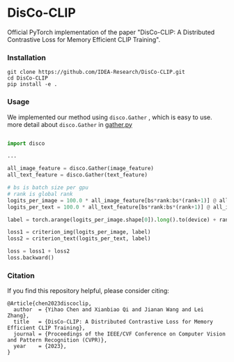 # DisCo-CLIP

Official PyTorch implementation of the paper "DisCo-CLIP: A Distributed Contrastive Loss for Memory Efficient CLIP Training".

### Installation
```
git clone https://github.com/IDEA-Research/DisCo-CLIP.git
cd DisCo-CLIP
pip install -e .
```


### Usage
We implemented our method using `disco.Gather` , which is easy to use. more detail about `disco.Gather`  in [gather.py](https://www.a.com)

```python

import disco

...

all_image_feature = disco.Gather(image_feature)
all_text_feature = disco.Gather(text_feature)

# bs is batch size per gpu
# rank is global rank
logits_per_image = 100.0 * all_image_feature[bs*rank:bs*(rank+1)] @ all_text_feature.t()
logits_per_text = 100.0 * all_text_feature[bs*rank:bs*(rank+1)] @ all_image_feature.t()

label = torch.arange(logits_per_image.shape[0]).long().to(device) + rank * bs

loss1 = criterion_img(logits_per_image, label)
loss2 = criterion_text(logits_per_text, label)

loss = loss1 + loss2
loss.backward()


```


### Citation
If you find this repository helpful, please consider citing:

```
@Article{chen2023discoclip,
  author  = {Yihao Chen and Xianbiao Qi and Jianan Wang and Lei Zhang},
  title   = {DisCo-CLIP: A Distributed Contrastive Loss for Memory Efficient CLIP Training},
  journal = {Proceedings of the IEEE/CVF Conference on Computer Vision and Pattern Recognition (CVPR)},
  year    = {2023},
}

```
